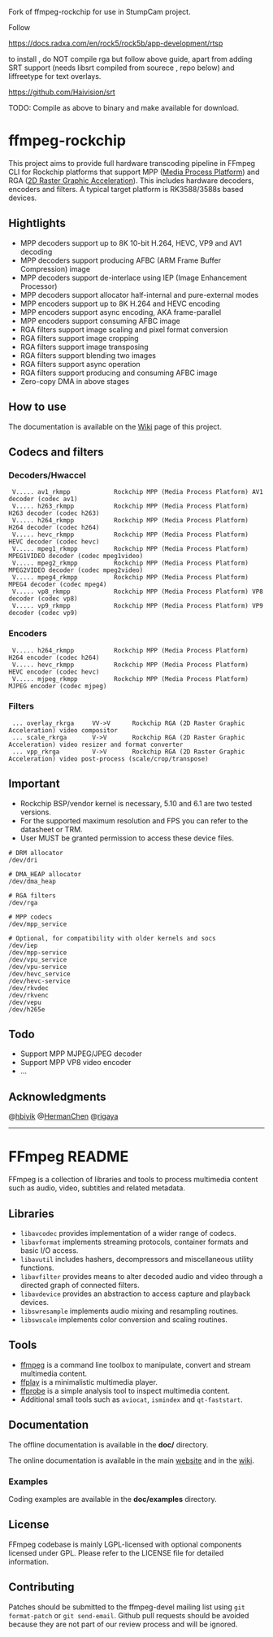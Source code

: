 Fork of ffmpeg-rockchip for use in StumpCam project.

Follow

https://docs.radxa.com/en/rock5/rock5b/app-development/rtsp

to install , do NOT compile rga but follow above guide, apart from adding SRT support (needs libsrt compiled from sourece , repo below) and liffreetype for text overlays.

https://github.com/Haivision/srt

TODO:
Compile as above to binary and make available for download. 


ffmpeg-rockchip
=============
This project aims to provide full hardware transcoding pipeline in FFmpeg CLI for Rockchip platforms that support MPP ([Media Process Platform](https://github.com/rockchip-linux/mpp)) and RGA ([2D Raster Graphic Acceleration](https://github.com/airockchip/librga)). This includes hardware decoders, encoders and filters. A typical target platform is RK3588/3588s based devices.

## Hightlights
* MPP decoders support up to 8K 10-bit H.264, HEVC, VP9 and AV1 decoding
* MPP decoders support producing AFBC (ARM Frame Buffer Compression) image
* MPP decoders support de-interlace using IEP (Image Enhancement Processor)
* MPP decoders support allocator half-internal and pure-external modes
* MPP encoders support up to 8K H.264 and HEVC encoding
* MPP encoders support async encoding, AKA frame-parallel
* MPP encoders support consuming AFBC image
* RGA filters support image scaling and pixel format conversion
* RGA filters support image cropping
* RGA filters support image transposing
* RGA filters support blending two images
* RGA filters support async operation
* RGA filters support producing and consuming AFBC image
* Zero-copy DMA in above stages

## How to use
The documentation is available on the [Wiki](https://github.com/nyanmisaka/ffmpeg-rockchip/wiki) page of this project.


## Codecs and filters
### Decoders/Hwaccel
```
 V..... av1_rkmpp            Rockchip MPP (Media Process Platform) AV1 decoder (codec av1)
 V..... h263_rkmpp           Rockchip MPP (Media Process Platform) H263 decoder (codec h263)
 V..... h264_rkmpp           Rockchip MPP (Media Process Platform) H264 decoder (codec h264)
 V..... hevc_rkmpp           Rockchip MPP (Media Process Platform) HEVC decoder (codec hevc)
 V..... mpeg1_rkmpp          Rockchip MPP (Media Process Platform) MPEG1VIDEO decoder (codec mpeg1video)
 V..... mpeg2_rkmpp          Rockchip MPP (Media Process Platform) MPEG2VIDEO decoder (codec mpeg2video)
 V..... mpeg4_rkmpp          Rockchip MPP (Media Process Platform) MPEG4 decoder (codec mpeg4)
 V..... vp8_rkmpp            Rockchip MPP (Media Process Platform) VP8 decoder (codec vp8)
 V..... vp9_rkmpp            Rockchip MPP (Media Process Platform) VP9 decoder (codec vp9)
```

### Encoders
```
 V..... h264_rkmpp           Rockchip MPP (Media Process Platform) H264 encoder (codec h264)
 V..... hevc_rkmpp           Rockchip MPP (Media Process Platform) HEVC encoder (codec hevc)
 V..... mjpeg_rkmpp          Rockchip MPP (Media Process Platform) MJPEG encoder (codec mjpeg)
```

### Filters
```
 ... overlay_rkrga     VV->V      Rockchip RGA (2D Raster Graphic Acceleration) video compositor
 ... scale_rkrga       V->V       Rockchip RGA (2D Raster Graphic Acceleration) video resizer and format converter
 ... vpp_rkrga         V->V       Rockchip RGA (2D Raster Graphic Acceleration) video post-process (scale/crop/transpose)
```

## Important
* Rockchip BSP/vendor kernel is necessary, 5.10 and 6.1 are two tested versions.
* For the supported maximum resolution and FPS you can refer to the datasheet or TRM.
* User MUST be granted permission to access these device files.
```
# DRM allocator
/dev/dri

# DMA_HEAP allocator
/dev/dma_heap

# RGA filters
/dev/rga

# MPP codecs
/dev/mpp_service

# Optional, for compatibility with older kernels and socs
/dev/iep
/dev/mpp-service
/dev/vpu_service
/dev/vpu-service
/dev/hevc_service
/dev/hevc-service
/dev/rkvdec
/dev/rkvenc
/dev/vepu
/dev/h265e
```

## Todo
* Support MPP MJPEG/JPEG decoder
* Support MPP VP8 video encoder
* ...

## Acknowledgments

@[hbiyik](https://github.com/hbiyik) @[HermanChen](https://github.com/HermanChen) @[rigaya](https://github.com/rigaya)

---

FFmpeg README
=============

FFmpeg is a collection of libraries and tools to process multimedia content
such as audio, video, subtitles and related metadata.

## Libraries

* `libavcodec` provides implementation of a wider range of codecs.
* `libavformat` implements streaming protocols, container formats and basic I/O access.
* `libavutil` includes hashers, decompressors and miscellaneous utility functions.
* `libavfilter` provides means to alter decoded audio and video through a directed graph of connected filters.
* `libavdevice` provides an abstraction to access capture and playback devices.
* `libswresample` implements audio mixing and resampling routines.
* `libswscale` implements color conversion and scaling routines.

## Tools

* [ffmpeg](https://ffmpeg.org/ffmpeg.html) is a command line toolbox to
  manipulate, convert and stream multimedia content.
* [ffplay](https://ffmpeg.org/ffplay.html) is a minimalistic multimedia player.
* [ffprobe](https://ffmpeg.org/ffprobe.html) is a simple analysis tool to inspect
  multimedia content.
* Additional small tools such as `aviocat`, `ismindex` and `qt-faststart`.

## Documentation

The offline documentation is available in the **doc/** directory.

The online documentation is available in the main [website](https://ffmpeg.org)
and in the [wiki](https://trac.ffmpeg.org).

### Examples

Coding examples are available in the **doc/examples** directory.

## License

FFmpeg codebase is mainly LGPL-licensed with optional components licensed under
GPL. Please refer to the LICENSE file for detailed information.

## Contributing

Patches should be submitted to the ffmpeg-devel mailing list using
`git format-patch` or `git send-email`. Github pull requests should be
avoided because they are not part of our review process and will be ignored.
